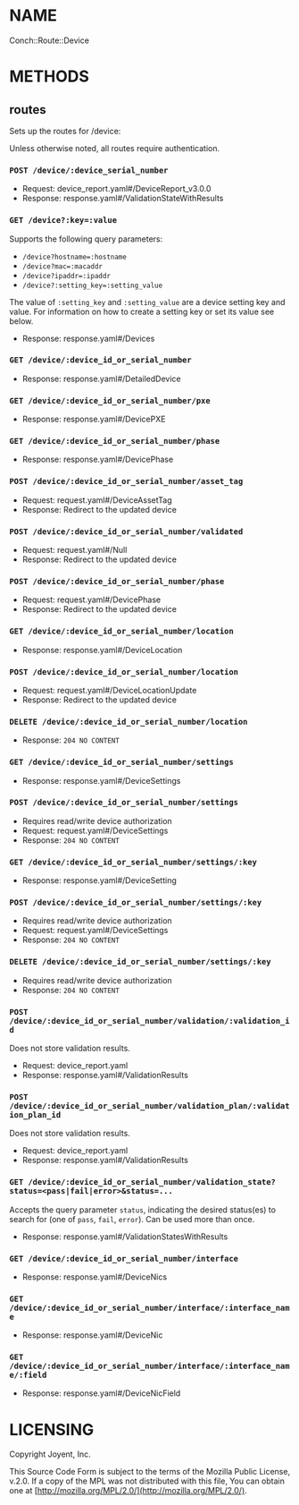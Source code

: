 # NAME

Conch::Route::Device

# METHODS

## routes

Sets up the routes for /device:

Unless otherwise noted, all routes require authentication.

### `POST /device/:device_serial_number`

- Request: device\_report.yaml#/DeviceReport\_v3.0.0
- Response: response.yaml#/ValidationStateWithResults

### `GET /device?:key=:value`

Supports the following query parameters:

- `/device?hostname=:hostname`
- `/device?mac=:macaddr`
- `/device?ipaddr=:ipaddr`
- `/device?:setting_key=:setting_value`

The value of `:setting_key` and `:setting_value` are a device setting key and
value. For information on how to create a setting key or set its value see
below.

- Response: response.yaml#/Devices

### `GET /device/:device_id_or_serial_number`

- Response: response.yaml#/DetailedDevice

### `GET /device/:device_id_or_serial_number/pxe`

- Response: response.yaml#/DevicePXE

### `GET /device/:device_id_or_serial_number/phase`

- Response: response.yaml#/DevicePhase

### `POST /device/:device_id_or_serial_number/asset_tag`

- Request: request.yaml#/DeviceAssetTag
- Response: Redirect to the updated device

### `POST /device/:device_id_or_serial_number/validated`

- Request: request.yaml#/Null
- Response: Redirect to the updated device

### `POST /device/:device_id_or_serial_number/phase`

- Request: request.yaml#/DevicePhase
- Response: Redirect to the updated device

### `GET /device/:device_id_or_serial_number/location`

- Response: response.yaml#/DeviceLocation

### `POST /device/:device_id_or_serial_number/location`

- Request: request.yaml#/DeviceLocationUpdate
- Response: Redirect to the updated device

### `DELETE /device/:device_id_or_serial_number/location`

- Response: `204 NO CONTENT`

### `GET /device/:device_id_or_serial_number/settings`

- Response: response.yaml#/DeviceSettings

### `POST /device/:device_id_or_serial_number/settings`

- Requires read/write device authorization
- Request: request.yaml#/DeviceSettings
- Response: `204 NO CONTENT`

### `GET /device/:device_id_or_serial_number/settings/:key`

- Response: response.yaml#/DeviceSetting

### `POST /device/:device_id_or_serial_number/settings/:key`

- Requires read/write device authorization
- Request: request.yaml#/DeviceSettings
- Response: `204 NO CONTENT`

### `DELETE /device/:device_id_or_serial_number/settings/:key`

- Requires read/write device authorization
- Response: `204 NO CONTENT`

### `POST /device/:device_id_or_serial_number/validation/:validation_id`

Does not store validation results.

- Request: device\_report.yaml
- Response: response.yaml#/ValidationResults

### `POST /device/:device_id_or_serial_number/validation_plan/:validation_plan_id`

Does not store validation results.

- Request: device\_report.yaml
- Response: response.yaml#/ValidationResults

### `GET /device/:device_id_or_serial_number/validation_state?status=<pass|fail|error>&status=...`

Accepts the query parameter `status`, indicating the desired status(es)
to search for (one of `pass`, `fail`, `error`). Can be used more than once.

- Response: response.yaml#/ValidationStatesWithResults

### `GET /device/:device_id_or_serial_number/interface`

- Response: response.yaml#/DeviceNics

### `GET /device/:device_id_or_serial_number/interface/:interface_name`

- Response: response.yaml#/DeviceNic

### `GET /device/:device_id_or_serial_number/interface/:interface_name/:field`

- Response: response.yaml#/DeviceNicField

# LICENSING

Copyright Joyent, Inc.

This Source Code Form is subject to the terms of the Mozilla Public License,
v.2.0. If a copy of the MPL was not distributed with this file, You can obtain
one at [http://mozilla.org/MPL/2.0/](http://mozilla.org/MPL/2.0/).
